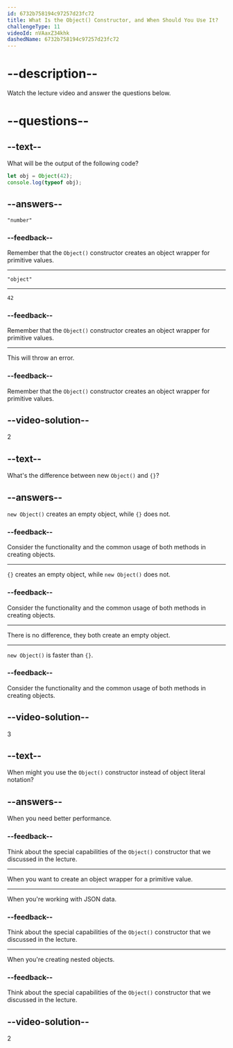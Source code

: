 ```yaml
---
id: 6732b758194c97257d23fc72
title: What Is the Object() Constructor, and When Should You Use It?
challengeType: 11
videoId: nVAaxZ34khk
dashedName: 6732b758194c97257d23fc72
---
```


# --description--

Watch the lecture video and answer the questions below.

# --questions--

## --text--

What will be the output of the following code?

```js
let obj = Object(42);
console.log(typeof obj);
```

## --answers--

`"number"`

### --feedback--

Remember that the `Object()` constructor creates an object wrapper for primitive values.

---

`"object"`

---

`42`

### --feedback--

Remember that the `Object()` constructor creates an object wrapper for primitive values.

---

This will throw an error.

### --feedback--

Remember that the `Object()` constructor creates an object wrapper for primitive values.

## --video-solution--

2

## --text--

What's the difference between new `Object()` and `{}`?

## --answers--

`new Object()` creates an empty object, while `{}` does not.

### --feedback--

Consider the functionality and the common usage of both methods in creating objects.

---

`{}` creates an empty object, while `new Object()` does not.

### --feedback--

Consider the functionality and the common usage of both methods in creating objects.

---

There is no difference, they both create an empty object.

---

`new Object()` is faster than `{}`.

### --feedback--

Consider the functionality and the common usage of both methods in creating objects.

## --video-solution--

3

## --text--

When might you use the `Object()` constructor instead of object literal notation?

## --answers--

When you need better performance.

### --feedback--

Think about the special capabilities of the `Object()` constructor that we discussed in the lecture.

---

When you want to create an object wrapper for a primitive value.

---

When you're working with JSON data.

### --feedback--

Think about the special capabilities of the `Object()` constructor that we discussed in the lecture.

---

When you're creating nested objects.

### --feedback--

Think about the special capabilities of the `Object()` constructor that we discussed in the lecture.

## --video-solution--

2
